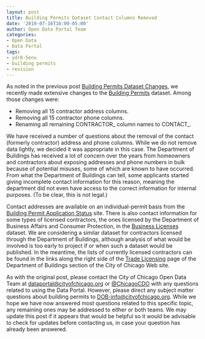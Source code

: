 ```yaml
---
layout: post
title: Building Permits Dataset Contact Columns Removed
date: '2019-07-16T16:00-05:00'
author: Open Data Portal Team
categories:
- Open Data
- Data Portal
tags:
- ydr8-5enu
- building permits
- revision
---
```

As noted in the previous post [Building Permits Dataset Changes](http://dev.cityofchicago.org/open%20data/data%20portal/2019/07/09/building-permits-changes.html), we recently made extensive changes to the [Building Permits](https://data.cityofchicago.org/d/ydr8-5enu) dataset. Among those changes were:

*  Removing all 15 contractor address columns.
*  Removing all 15 contractor phone columns.
*  Renaming all remaining CONTRACTOR_ column names to CONTACT_.

We have received a number of questions about the removal of the contact (formerly contractor) address and phone columns. While we do not remove data lightly, we decided it was appropriate in this case. The Department of Buildings has received a lot of concern over the years from homeowners and contractors about exposing addresses and phone numbers in bulk because of potential misuses, some of which are known to have occurred. From what the Department of Buildings can tell, some applicants started giving incomplete contact information for this reason, meaning the department did not even have access to the correct information for internal purposes. (To be clear, this is not legal.)

Contact addresses are available on an individual-permit basis from the [Building Permit Application Status](https://webapps1.cityofchicago.org/buildingpermit) site. There is also contact information for some types of licensed contractors, the ones licensed by the Department of Business Affairs and Consumer Protection, in the [Business Licenses](https://data.cityofchicago.org/d/r5kz-chrr) dataset. We are considering a similar dataset for contractors licensed through the Department of Buildings, although analysis of what would be involved is too early to project if or when such a dataset would be published. In the meantime, the lists of currently licensed contractors can be found in the links along the right side of the [Trade Licensing](https://www.chicago.gov/city/en/depts/bldgs/provdrs/gen_contract.html) page of the Department of Buildings section of the City of Chicago Web site.

As with the original post, please contact the City of Chicago Open Data Team at [dataportal@cityofchicago.org](mailto:dataportal@cityofchicago.org) or [@ChicagoCDO](https://twitter.com/ChicagoCDO) with any questions related to using the Data Portal. However, please direct any subject matter questions about building permits to [DOB-info@cityofchicago.org](mailto:DOB-info@cityofchicago.org). While we hope we have now answered most questions related to this specific topic, any remaining ones may be addressed to either or both teams. We may update this post if it appears that would be helpful so it would be advisable to check for updates before contacting us, in case your question has already been answered.
